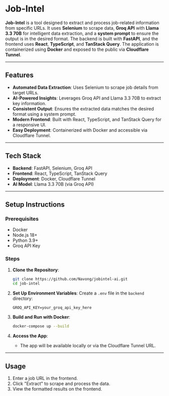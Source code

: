 # Job-Intel

**Job-Intel** is a tool designed to extract and process job-related information from specific URLs. It uses **Selenium** to scrape data, **Groq API** with **Llama 3.3 70B** for intelligent data extraction, and a **system prompt** to ensure the output is in the desired format. The backend is built with **FastAPI**, and the frontend uses **React**, **TypeScript**, and **TanStack Query**. The application is containerized using **Docker** and exposed to the public via **Cloudflare Tunnel**.

---

## Features

- **Automated Data Extraction**: Uses Selenium to scrape job details from target URLs.
- **AI-Powered Insights**: Leverages Groq API and Llama 3.3 70B to extract key information.
- **Consistent Output**: Ensures the extracted data matches the desired format using a system prompt.
- **Modern Frontend**: Built with React, TypeScript, and TanStack Query for a responsive UI.
- **Easy Deployment**: Containerized with Docker and accessible via Cloudflare Tunnel.

---

## Tech Stack

- **Backend**: FastAPI, Selenium, Groq API
- **Frontend**: React, TypeScript, TanStack Query
- **Deployment**: Docker, Cloudflare Tunnel
- **AI Model**: Llama 3.3 70B (via Groq API)

---

## Setup Instructions

### Prerequisites

- Docker
- Node.js 18+
- Python 3.9+
- Groq API Key

### Steps

1. **Clone the Repository**:
   ```bash
   git clone https://github.com/Navong/jobintel-ai.git
   cd job-intel
   ```

2. **Set Up Environment Variables**:
   Create a `.env` file in the `backend` directory:
   ```
   GROQ_API_KEY=your_groq_api_key_here
   ```

3. **Build and Run with Docker**:
   ```bash
   docker-compose up --build
   ```

4. **Access the App**:
   - The app will be available locally or via the Cloudflare Tunnel URL.

---

## Usage

1. Enter a job URL in the frontend.
2. Click "Extract" to scrape and process the data.
3. View the formatted results on the frontend.
